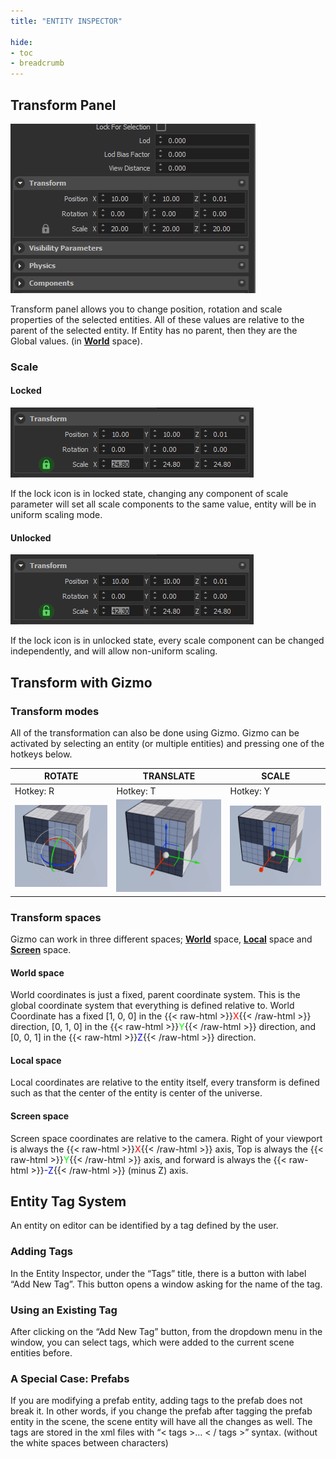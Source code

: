 ```yaml
---
title: "ENTITY INSPECTOR"

hide:
- toc
- breadcrumb
---
```


## Transform Panel

![a](transform.png)

Transform panel allows you to change position, rotation and scale properties of the selected entities. All of these values are relative to the parent of the selected entity. If Entity has no parent, then they are the Global values. (in [**World**](#world-space) space).

### Scale

#### Locked

![b](scale_locked.png)

If the lock icon is in locked state, changing any component of scale parameter will set all scale components to the same value, entity will be in uniform scaling mode.

#### Unlocked

![c](scale_unlocked.png)

If the lock icon is in unlocked state, every scale component can be changed independently, and will allow non-uniform scaling.

## Transform with Gizmo

### Transform modes

All of the transformation can also be done using Gizmo. Gizmo can be activated by selecting an entity (or multiple entities) and pressing one of the hotkeys below.

| ROTATE                      | TRANSLATE                         | SCALE                     |
| --------------------------- | --------------------------------- | ------------------------- |
| Hotkey: R                   | Hotkey: T                         | Hotkey: Y                 |
| ![rotate](gizmo_rotate.png) | ![translate](gizmo_translate.png) | ![gizmo](gizmo_scale.png) |

### Transform spaces

Gizmo can work in three different spaces; [**World**](#world-space) space, [**Local**](#local-space) space and [**Screen**](screen-space) space.

#### World space

World coordinates is just a fixed, parent coordinate system. This is the global coordinate system that everything is defined relative to. World Coordinate has a fixed \[1, 0, 0\] in the {{< raw-html >}}<font color=#FF0000>X</font>{{< /raw-html >}} direction, \[0, 1, 0\] in the {{< raw-html >}}<font color=#00FF00>Y</font>{{< /raw-html >}} direction, and \[0, 0, 1\] in the {{< raw-html >}}<font color=#0000FF>Z</font>{{< /raw-html >}} direction.

#### Local space

Local coordinates are relative to the entity itself, every transform is defined such as that the center of the entity is center of the universe.

#### Screen space

Screen space coordinates are relative to the camera. Right of your viewport is always the {{< raw-html >}}<font color=#FF0000>X</font>{{< /raw-html >}} axis, Top is always the {{< raw-html >}}<font color=#00FF00>Y</font>{{< /raw-html >}} axis, and forward is always the {{< raw-html >}}<font color=#0000FF>-Z</font>{{< /raw-html >}} (minus Z) axis.

## Entity Tag System

An entity on editor can be identified by a tag defined by the user.

### Adding Tags

In the Entity Inspector, under the “Tags” title, there is a button with label “Add New Tag”. This button opens a window asking for the name of the tag.

### Using an Existing Tag

After clicking on the “Add New Tag” button, from the dropdown menu in the window, you can select tags, which were added to the current scene entities before.

### A Special Case: Prefabs

If you are modifying a prefab entity, adding tags to the prefab does not break it. In other words, if you change the prefab after tagging the prefab entity in the scene, the scene entity will have all the changes as well. The tags are stored in the xml files with “&lt; tags &gt;… &lt; / tags &gt;” syntax. (without the white spaces between characters)
